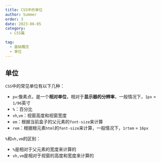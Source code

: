 ```yaml
---
title: CSS中的单位
author: Summer
order: 3
date: 2023-06-05
category:
  - CSS篇

tag:
  - 基础概念
  - 单位
---
```


## 单位

`CSS`中的常见单位有以下几种：

- `px`:像素点，是一个**相对单位**，相对于**显示器的分辨率**，一般情况下，`1px` = `1/96`英寸
- `%`：百分比
- `vh`,`vm`：视窗高度和视窗宽度
- `em`：根据当前盒子的父元素的`font-size`来计算
- `rem`：根据根元素`html`的`font-size`来计算，一般情况下，`1rtem` = `16px`

`%`和`vh,vm`的区别：

- `%`是相对于父元素的宽度来计算的
- `vh,vm`是相对于视窗的高度和宽度来计算的
